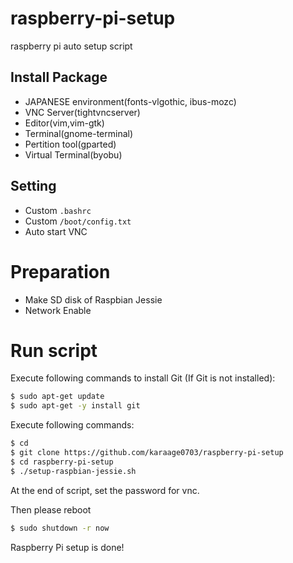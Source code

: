# raspberry-pi-setup
raspberry pi auto setup script

## Install Package
- JAPANESE environment(fonts-vlgothic, ibus-mozc)
- VNC Server(tightvncserver)
- Editor(vim,vim-gtk)
- Terminal(gnome-terminal)
- Pertition tool(gparted)
- Virtual Terminal(byobu)

## Setting
- Custom `.bashrc`
- Custom `/boot/config.txt`
- Auto start VNC

# Preparation
- Make SD disk of Raspbian Jessie
- Network Enable

# Run script
Execute following commands to install Git (If Git is not installed):
```sh
$ sudo apt-get update
$ sudo apt-get -y install git
```

Execute following commands:
```sh
$ cd
$ git clone https://github.com/karaage0703/raspberry-pi-setup
$ cd raspberry-pi-setup
$ ./setup-raspbian-jessie.sh
```

At the end of script, set the password for vnc.

Then please reboot
```sh
$ sudo shutdown -r now
```

Raspberry Pi setup is done!

